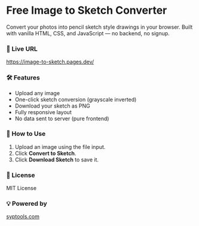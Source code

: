 
# Free Image to Sketch Converter

Convert your photos into pencil sketch style drawings in your browser. Built with vanilla HTML, CSS, and JavaScript — no backend, no signup.

### 🔗 Live URL
https://image-to-sketch.pages.dev/

### 🛠 Features
- Upload any image
- One-click sketch conversion (grayscale inverted)
- Download your sketch as PNG
- Fully responsive layout
- No data sent to server (pure frontend)

### 🚀 How to Use
1. Upload an image using the file input.
2. Click **Convert to Sketch**.
3. Click **Download Sketch** to save it.

### 📄 License
MIT License

### 💡 Powered by
[syptools.com](https://syptools.com)
